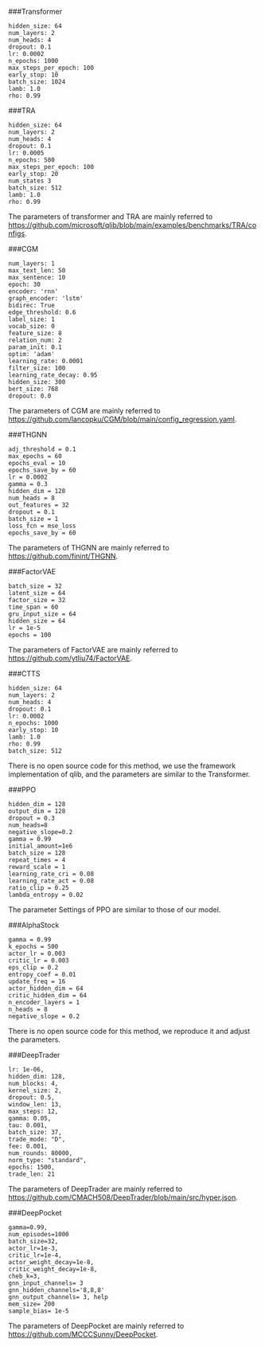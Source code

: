 ###Transformer
```
hidden_size: 64
num_layers: 2
num_heads: 4
dropout: 0.1
lr: 0.0002
n_epochs: 1000
max_steps_per_epoch: 100
early_stop: 10
batch_size: 1024
lamb: 1.0
rho: 0.99
```

###TRA
```
hidden_size: 64
num_layers: 2
num_heads: 4
dropout: 0.1
lr: 0.0005
n_epochs: 500
max_steps_per_epoch: 100
early_stop: 20
num_states 3
batch_size: 512
lamb: 1.0
rho: 0.99
```
The parameters of transformer and TRA are mainly referred to https://github.com/microsoft/qlib/blob/main/examples/benchmarks/TRA/configs.

###CGM
```
num_layers: 1 
max_text_len: 50
max_sentence: 10
epoch: 30 
encoder: 'rnn'
graph_encoder: 'lstm'
bidirec: True
edge_threshold: 0.6
label_size: 1
vocab_size: 0
feature_size: 8
relation_num: 2
param_init: 0.1
optim: 'adam'
learning_rate: 0.0001
filter_size: 100
learning_rate_decay: 0.95
hidden_size: 300
bert_size: 768
dropout: 0.0
```
The parameters of CGM are mainly referred to https://github.com/lancopku/CGM/blob/main/config_regression.yaml.

###THGNN
```
adj_threshold = 0.1        
max_epochs = 60             
epochs_eval = 10            
epochs_save_by = 60         
lr = 0.0002                
gamma = 0.3                 
hidden_dim = 128          
num_heads = 8               
out_features = 32           
dropout = 0.1             
batch_size = 1              
loss_fcn = mse_loss   
epochs_save_by = 60 
```
The parameters of THGNN are mainly referred to https://github.com/finint/THGNN.

###FactorVAE
```
batch_size = 32
latent_size = 64
factor_size = 32
time_span = 60
gru_input_size = 64
hidden_size = 64
lr = 1e-5
epochs = 100
```
The parameters of FactorVAE are mainly referred to https://github.com/ytliu74/FactorVAE.

###CTTS
```
hidden_size: 64
num_layers: 2
num_heads: 4
dropout: 0.1
lr: 0.0002
n_epochs: 1000
early_stop: 10
lamb: 1.0
rho: 0.99
batch_size: 512
```
There is no open source code for this method, we use the framework implementation of qlib, and the parameters are similar to the Transformer.

###PPO

```
hidden_dim = 128
output_dim = 128
dropout = 0.3
num_heads=8
negative_slope=0.2
gamma = 0.99
initial_amount=1e6
batch_size = 128
repeat_times = 4
reward_scale = 1
learning_rate_cri = 0.08
learning_rate_act = 0.08
ratio_clip = 0.25
lambda_entropy = 0.02
```
The parameter Settings of PPO are similar to those of our model.

###AlphaStock

```
gamma = 0.99
k_epochs = 500
actor_lr = 0.003 
critic_lr = 0.003 
eps_clip = 0.2
entropy_coef = 0.01 
update_freq = 16 
actor_hidden_dim = 64
critic_hidden_dim = 64
n_encoder_layers = 1 
n_heads = 8 
negative_slope = 0.2
```
There is no open source code for this method, we reproduce it and adjust the parameters.

###DeepTrader
```
lr: 1e-06,
hidden_dim: 128,
num_blocks: 4,
kernel_size: 2,
dropout: 0.5,
window_len: 13,
max_steps: 12,
gamma: 0.05,
tau: 0.001,
batch_size: 37,
trade_mode: "D",
fee: 0.001,
num_rounds: 80000,
norm_type: "standard",
epochs: 1500,
trade_len: 21
```
The parameters of DeepTrader are mainly referred to https://github.com/CMACH508/DeepTrader/blob/main/src/hyper.json.

###DeepPocket
```
gamma=0.99,
num_episodes=1000   
batch_size=32,
actor_lr=1e-3,
critic_lr=1e-4,
actor_weight_decay=1e-8,
critic_weight_decay=1e-8,
cheb_k=3,
gnn_input_channels= 3
gnn_hidden_channels='8,8,8'
gnn_output_channels= 3, help
mem_size= 200
sample_bias= 1e-5
```
The parameters of DeepPocket are mainly referred to https://github.com/MCCCSunny/DeepPocket.